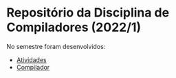 # Repositório da Disciplina de Compiladores (2022/1)

No semestre foram desenvolvidos:
- [Atividades](1.%20Atividades/README.md)
- [Compilador](2.%20Compilador/README.md)
